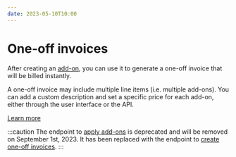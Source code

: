 ```yaml
---
date: 2023-05-10T10:00
---
```


# One-off invoices
After creating an [add-on](../docs/guide/addons/overview), you can use it to generate a one-off invoice that will be billed instantly.

A one-off invoice may include multiple line items (i.e. multiple add-ons). You can add a custom description and set a specific price for each add-on, either through the user interface or the API.

[Learn more](../docs/guide/addons/oneoff-invoices)

:::caution
The endpoint to [apply add-ons](../docs/api/add_ons/apply-add-on) is deprecated and will be removed on September 1st, 2023. It has been replaced with the endpoint to [create one-off invoices](../docs/api/invoices/create-invoice).
:::